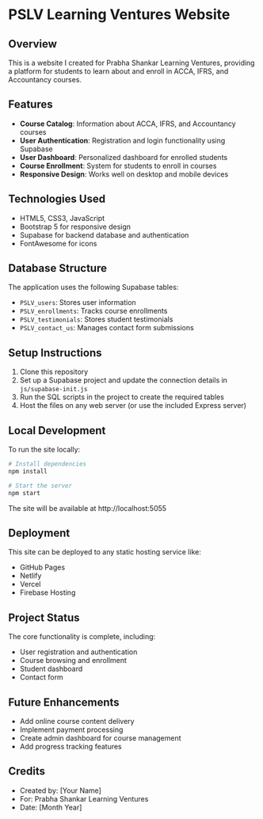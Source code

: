 # PSLV Learning Ventures Website

## Overview
This is a website I created for Prabha Shankar Learning Ventures, providing a platform for students to learn about and enroll in ACCA, IFRS, and Accountancy courses.

## Features
- **Course Catalog**: Information about ACCA, IFRS, and Accountancy courses
- **User Authentication**: Registration and login functionality using Supabase
- **User Dashboard**: Personalized dashboard for enrolled students
- **Course Enrollment**: System for students to enroll in courses
- **Responsive Design**: Works well on desktop and mobile devices

## Technologies Used
- HTML5, CSS3, JavaScript
- Bootstrap 5 for responsive design
- Supabase for backend database and authentication
- FontAwesome for icons

## Database Structure
The application uses the following Supabase tables:
- `PSLV_users`: Stores user information
- `PSLV_enrollments`: Tracks course enrollments
- `PSLV_testimonials`: Stores student testimonials
- `PSLV_contact_us`: Manages contact form submissions

## Setup Instructions
1. Clone this repository
2. Set up a Supabase project and update the connection details in `js/supabase-init.js`
3. Run the SQL scripts in the project to create the required tables
4. Host the files on any web server (or use the included Express server)

## Local Development
To run the site locally:
```bash
# Install dependencies
npm install

# Start the server
npm start
```
The site will be available at http://localhost:5055

## Deployment
This site can be deployed to any static hosting service like:
- GitHub Pages
- Netlify
- Vercel
- Firebase Hosting

## Project Status
The core functionality is complete, including:
- User registration and authentication
- Course browsing and enrollment
- Student dashboard
- Contact form

## Future Enhancements
- Add online course content delivery
- Implement payment processing
- Create admin dashboard for course management
- Add progress tracking features

## Credits
- Created by: [Your Name]
- For: Prabha Shankar Learning Ventures
- Date: [Month Year]
